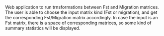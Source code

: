 Web application to run trnsformations between Fst and Migration matrices.
The user is able to choose the input matrix kind (Fst or migration), and get the corresponding Fst/Migration matrix accordingly.
In case the input is an Fst matrix, there is a space of corresponding matrices, so some kind of summary statistics will be displayed.
